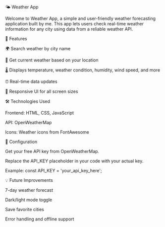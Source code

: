 🌤️ Weather App

Welcome to Weather App, a simple and user-friendly weather forecasting application built by me. This app lets users check real-time weather information for any city using data from a reliable weather API.


🚀 Features

🌍 Search weather by city name

📍 Get current weather based on your location

🌡️ Displays temperature, weather condition, humidity, wind speed, and more

⏰ Real-time data updates

📱 Responsive UI for all screen sizes


🛠️ Technologies Used

Frontend: HTML, CSS, JavaScript

API: OpenWeatherMap

Icons: Weather icons from FontAwesome


🔧 Configuration

Get your free API key from OpenWeatherMap.

Replace the API_KEY placeholder in your code with your actual key.

Example:
const API_KEY = 'your_api_key_here';


💡 Future Improvements

7-day weather forecast

Dark/light mode toggle

Save favorite cities

Error handling and offline support


